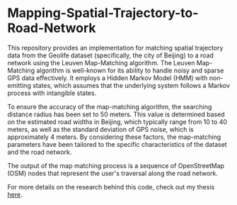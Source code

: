 # Mapping-Spatial-Trajectory-to-Road-Network
This repository provides an implementation for matching spatial trajectory data from the Geolife dataset (specifically, the city of Beijing) to a road network using the Leuven Map-Matching algorithm. The Leuven Map-Matching algorithm is well-known for its ability to handle noisy and sparse GPS data effectively. It employs a Hidden Markov Model (HMM) with non-emitting states, which assumes that the underlying system follows a Markov process with intangible states.

To ensure the accuracy of the map-matching algorithm, the searching distance radius has been set to 50 meters. This value is determined based on the estimated road widths in Beijing, which typically range from 10 to 40 meters, as well as the standard deviation of GPS noise, which is approximately 4 meters. By considering these factors, the map-matching parameters have been tailored to the specific characteristics of the dataset and the road network.

The output of the map matching process is a sequence of OpenStreetMap (OSM) nodes that represent the user's traversal along the road network. 

For more details on the research behind this code, check out my thesis [here](https://lnkd.in/diu_Y9sp).
